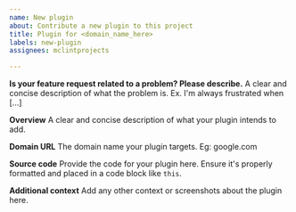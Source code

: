 ```yaml
---
name: New plugin
about: Contribute a new plugin to this project
title: Plugin for <domain_name_here>
labels: new-plugin
assignees: mclintprojects

---
```


**Is your feature request related to a problem? Please describe.**
A clear and concise description of what the problem is. Ex. I'm always frustrated when [...]

**Overview**
A clear and concise description of what your plugin intends to add.

**Domain URL**
The domain name your plugin targets. Eg: google.com

**Source code**
Provide the code for your plugin here. Ensure it's properly formatted and placed in a code block like `this`. 

**Additional context**
Add any other context or screenshots about the plugin here.

